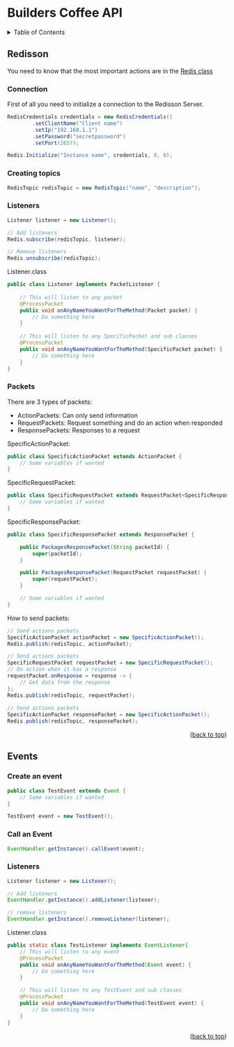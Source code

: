 <div id="top"></div>

# Builders Coffee API

<!-- TABLE OF CONTENTS -->
<details>
  <summary>Table of Contents</summary>
  <ol>
    <li>
      <a href="#redisson">Redisson</a>
      <ul>
        <li><a href="#redisson-connection">Connection</a></li>
        <li><a href="#redisson-topics">Creating topics</a></li>
        <li><a href="#redisson-listeners">Listeners</a></li>
        <li><a href="#redisson-packets">Packets</a></li>
      </ul>
    </li>
    <li>
      <a href="#events">Events</a>
      <ul>
        <li><a href="#events-event">Create an event</a></li>
        <li><a href="#events-callevent">Call an event</a></li>
        <li><a href="#events-listeners">Listeners</a></li>
      </ul>
    </li>
  </ol>
</details>

<div id="redisson"></div>

## Redisson

You need to know that the most important actions are in the [Redis class](https://github.com/builderscoffee/builderscoffeeapi/blob/main/src/main/java/eu/builderscoffee/api/common/redisson/Redis.java)


<div id="redisson-connection"></div>

### Connection
First of all you need to initialize a connection to the Redisson Server.

```java
RedisCredentials credentials = new RedisCredentials()
        .setClientName("Client name")
        .setIp("192.168.1.1")
        .setPassword("secretpassword")
        .setPort(2657);

Redis.Initialize("Instance name", credentials, 0, 0);
```

<div id="redisson-topics"></div>

### Creating topics

```java
RedisTopic redisTopic = new RedisTopic("name", "description");
```

<div id="redisson-listeners"></div>

### Listeners

```java
Listener listener = new Listener();

// Add listeners
Redis.subscribe(redisTopic, listener);

// Remove listeners
Redis.unsubscribe(redisTopic);
```

Listener.class
```java
public class Listener implements PacketListener {
    
    // This will listen to any packet
    @ProcessPacket
    public void onAnyNameYouWantForTheMethod(Packet packet) {
        // Do something here
    }
    
    // This will listen to any SpecificPacket and sub classes
    @ProcessPacket
    public void onAnyNameYouWantForTheMethod(SpecificPacket packet) {
        // Do something here
    }
}
```

<div id="redisson-packets"></div>

### Packets

There are 3 types of packets:
* ActionPackets: Can only send information
* RequestPackets: Request something and do an action when responded
* ResponsePackets: Responses to a request

SpecificActionPacket:
```java
public class SpecificActionPacket extends ActionPacket {
    // Some variables if wanted
}
```

SpecificRequestPacket:
```java
public class SpecificRequestPacket extends RequestPacket<SpecificResponsePacket> {
    // Some variables if wanted
}
```

SpecificResponsePacket:
```java
public class SpecificResponsePacket extends ResponsePacket {

    public PackagesResponsePacket(String packetId) {
        super(packetId);
    }

    public PackagesResponsePacket(RequestPacket requestPacket) {
        super(requestPacket);
    }

    // Some variables if wanted
}
```

How to send packets:
```java
// Send actions packets
SpecificActionPacket actionPacket = new SpecificActionPacket();
Redis.publish(redisTopic, actionPacket);

// Send actions packets
SpecificRequestPacket requestPacket = new SpecificRequestPacket();
// Do action when it has a response
requestPacket.onResponse = response -> {
    // Get data from the response
};
Redis.publish(redisTopic, requestPacket);
        
// Send actions packets
SpecificActionPacket responsePacket = new SpecificActionPacket();
Redis.publish(redisTopic, responsePacket);
```


<p align="right">(<a href="#top">back to top</a>)</p>

<div id="events"></div>

## Events

<div id="events-event"></div>

### Create an event

```java
public class TestEvent extends Event {
    // Some variables if wanted
}
```

```java
TestEvent event = new TestEvent();
```

<div id="events-callevent"></div>

### Call an Event

```java
EventHandler.getInstance().callEvent(event);
```

<div id="events-listeners"></div>

### Listeners

```java
Listener listener = new Listener();

// Add listeners
EventHandler.getInstance().addListener(listener);

// remove listeners
EventHandler.getInstance().removeListener(listener);
```

Listener.class
```java
public static class TestListener implements EventListener{
    // This will listen to any event
    @ProcessPacket
    public void onAnyNameYouWantForTheMethod(Event event) {
        // Do something here
    }

    // This will listen to any TestEvent and sub classes
    @ProcessPacket
    public void onAnyNameYouWantForTheMethod(TestEvent event) {
        // Do something here
    }
}
```

<p align="right">(<a href="#top">back to top</a>)</p>